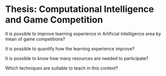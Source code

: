 Thesis: Computational Intelligence and Game Competition
======


It is possible to improve learning experience in Artificial Intelligence area by mean of game competitions?

It is possible to quantify how the learning experience improve?

It is possible to know how many resources are needed to participate?

Which techniques are suitable to teach in this context?

